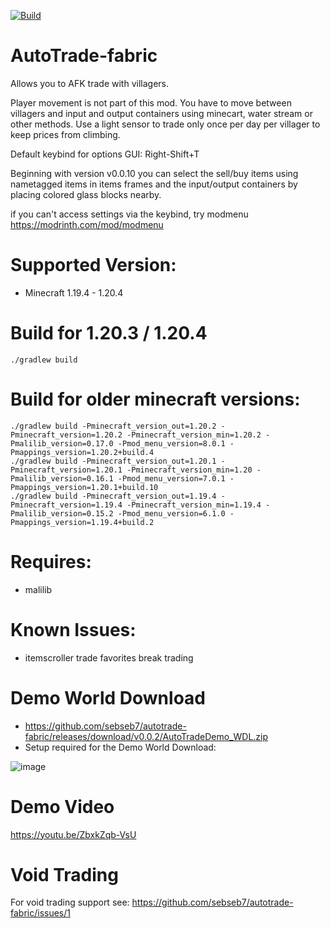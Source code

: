 [![Build](https://github.com/sebseb7/autotrade-fabric/actions/workflows/build.yml/badge.svg)](https://github.com/sebseb7/autotrade-fabric/actions/workflows/build.yml)

# AutoTrade-fabric

Allows you to AFK trade with villagers.

Player movement is not part of this mod. You have to move between villagers and input and output containers using minecart, water stream or other methods. Use a light sensor to trade only once per day per villager to keep prices from climbing.

Default keybind for options GUI: Right-Shift+T

Beginning with version v0.0.10 you can select the sell/buy items using nametagged items in items frames and the input/output containers by placing colored glass blocks nearby.

if you can't access settings via the keybind, try modmenu https://modrinth.com/mod/modmenu

# Supported Version:

- Minecraft 1.19.4 - 1.20.4

# Build for 1.20.3 / 1.20.4

```
./gradlew build
```

# Build for older minecraft versions:

```
./gradlew build -Pminecraft_version_out=1.20.2 -Pminecraft_version=1.20.2 -Pminecraft_version_min=1.20.2 -Pmalilib_version=0.17.0 -Pmod_menu_version=8.0.1 -Pmappings_version=1.20.2+build.4
./gradlew build -Pminecraft_version_out=1.20.1 -Pminecraft_version=1.20.1 -Pminecraft_version_min=1.20 -Pmalilib_version=0.16.1 -Pmod_menu_version=7.0.1 -Pmappings_version=1.20.1+build.10
./gradlew build -Pminecraft_version_out=1.19.4 -Pminecraft_version=1.19.4 -Pminecraft_version_min=1.19.4 -Pmalilib_version=0.15.2 -Pmod_menu_version=6.1.0 -Pmappings_version=1.19.4+build.2
```

# Requires:

- malilib 

# Known Issues:

- itemscroller trade favorites break trading

# Demo World Download

- https://github.com/sebseb7/autotrade-fabric/releases/download/v0.0.2/AutoTradeDemo_WDL.zip
- Setup required for the Demo World Download:

![image](https://github.com/sebseb7/autotrade-fabric/assets/677956/486c76e0-6c17-4cd9-8ca4-c0eaab71e7cc)

# Demo Video

https://youtu.be/ZbxkZqb-VsU

# Void Trading

For void trading support see: https://github.com/sebseb7/autotrade-fabric/issues/1
